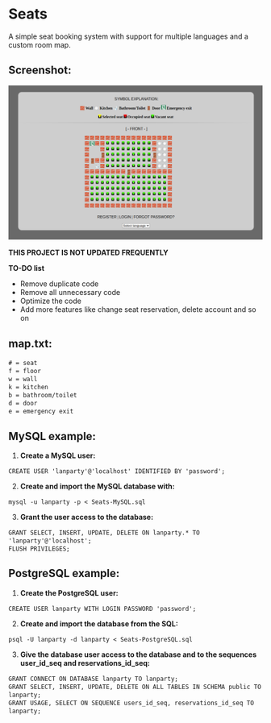 # Seats
A simple seat booking system with support for multiple languages and a custom room map.

## Screenshot:
![Screenshot](https://github.com/frebergguru/Seats-pdo-intl/raw/main/img/screenshot.png)

**THIS PROJECT IS NOT UPDATED FREQUENTLY**

**TO-DO list**
* Remove duplicate code
* Remove all unnecessary code
* Optimize the code
* Add more features like change seat reservation, delete account and so on

## map.txt:
```
# = seat
f = floor
w = wall
k = kitchen
b = bathroom/toilet
d = door
e = emergency exit
```

## MySQL example:

1. **Create a MySQL user:**
```mysql
CREATE USER 'lanparty'@'localhost' IDENTIFIED BY 'password';
```

2. **Create and import the MySQL database with:**
```shell
mysql -u lanparty -p < Seats-MySQL.sql
```
3. **Grant the user access to the database:**
```mysql
GRANT SELECT, INSERT, UPDATE, DELETE ON lanparty.* TO 'lanparty'@'localhost';
FLUSH PRIVILEGES;
```

## PostgreSQL example:

1. **Create the PostgreSQL user:**
```pgsql
CREATE USER lanparty WITH LOGIN PASSWORD 'password';
```

2. **Create and import the database from the SQL:**
```shell
psql -U lanparty -d lanparty < Seats-PostgreSQL.sql
```

3. **Give the database user access to the database and to the sequences user_id_seq and reservations_id_seq:**
```pgsql
GRANT CONNECT ON DATABASE lanparty TO lanparty;
GRANT SELECT, INSERT, UPDATE, DELETE ON ALL TABLES IN SCHEMA public TO lanparty;
GRANT USAGE, SELECT ON SEQUENCE users_id_seq, reservations_id_seq TO lanparty;
```
